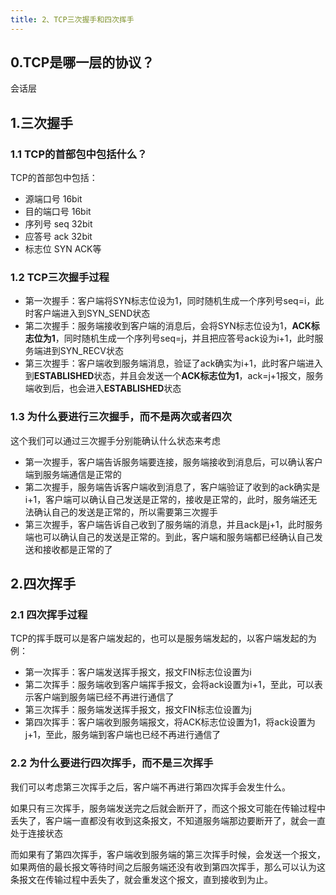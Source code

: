 ```yaml
---
title: 2、TCP三次握手和四次挥手
---
```

## 0.TCP是哪一层的协议？

会话层

## 1.三次握手

### 1.1 TCP的首部包中包括什么？

TCP的首部包中包括：

- 源端口号 16bit
- 目的端口号 16bit
- 序列号 seq 32bit
- 应答号 ack 32bit
- 标志位 SYN ACK等

### 1.2 TCP三次握手过程

- 第一次握手：客户端将SYN标志位设为1，同时随机生成一个序列号seq=i，此时客户端进入到SYN_SEND状态
- 第二次握手：服务端接收到客户端的消息后，会将SYN标志位设为1，**ACK标志位为1**，同时随机生成一个序列号seq=j，并且把应答号ack设为i+1，此时服务端进到SYN_RECV状态
- 第三次握手：客户端收到服务端消息，验证了ack确实为i+1，此时客户端进入到**ESTABLISHED**状态，并且会发送一个**ACK标志位为1**，ack=j+1报文，服务端收到后，也会进入**ESTABLISHED**状态

### 1.3 为什么要进行三次握手，而不是两次或者四次

这个我们可以通过三次握手分别能确认什么状态来考虑

- 第一次握手，客户端告诉服务端要连接，服务端接收到消息后，可以确认客户端到服务端通信是正常的
- 第二次握手，服务端告诉客户端收到消息了，客户端验证了收到的ack确实是i+1，客户端可以确认自己发送是正常的，接收是正常的，此时，服务端还无法确认自己的发送是正常的，所以需要第三次握手
- 第三次握手，客户端告诉自己收到了服务端的消息，并且ack是j+1，此时服务端也可以确认自己的发送是正常的。到此，客户端和服务端都已经确认自己发送和接收都是正常的了

## 2.四次挥手

### 2.1 四次挥手过程

TCP的挥手既可以是客户端发起的，也可以是服务端发起的，以客户端发起的为例：

- 第一次挥手：客户端发送挥手报文，报文FIN标志位设置为i
- 第二次挥手：服务端收到客户端挥手报文，会将ack设置为i+1，至此，可以表示客户端到服务端已经不再进行通信了
- 第三次挥手：服务端发送挥手报文，报文FIN标志位设置为j
- 第四次挥手：客户端收到服务端报文，将ACK标志位设置为1，将ack设置为j+1，至此，服务端到客户端也已经不再进行通信了

### 2.2 为什么要进行四次挥手，而不是三次挥手

我们可以考虑第三次挥手之后，客户端不再进行第四次挥手会发生什么。

如果只有三次挥手，服务端发送完之后就会断开了，而这个报文可能在传输过程中丢失了，客户端一直都没有收到这条报文，不知道服务端那边要断开了，就会一直处于连接状态

而如果有了第四次挥手，客户端收到服务端的第三次挥手时候，会发送一个报文，如果两倍的最长报文等待时间之后服务端还没有收到第四次挥手，那么可以认为这条报文在传输过程中丢失了，就会重发这个报文，直到接收到为止。
